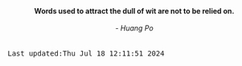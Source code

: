 
<div align="center"><b><span>Words used to attract the dull of wit are not to be relied on.</span></b><br><br><i> - Huang Po</i></div>
<br><br><kbd>Last updated:Thu Jul 18 12:11:51 2024</kbd>